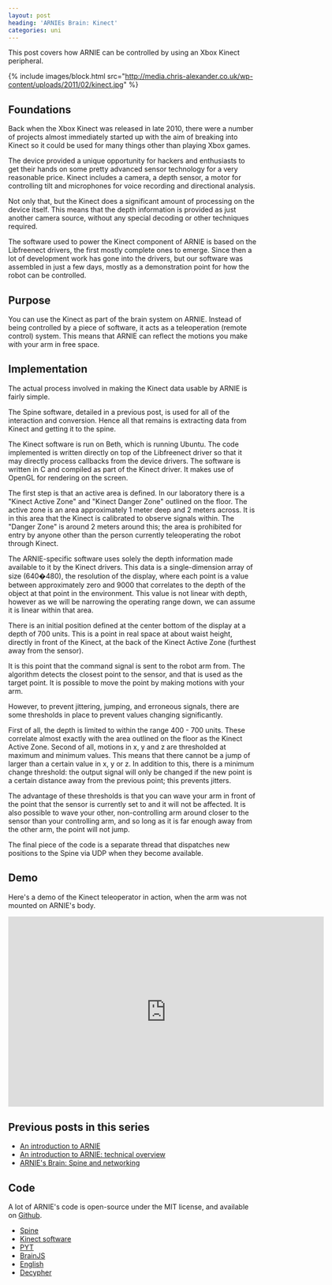 ```yaml
---
layout: post
heading: 'ARNIEs Brain: Kinect'
categories: uni
---
```


This post covers how ARNIE can be controlled by using an Xbox Kinect peripheral.

{% include images/block.html src="http://media.chris-alexander.co.uk/wp-content/uploads/2011/02/kinect.jpg" %}

## Foundations

Back when the Xbox Kinect was released in late 2010, there were a number of projects almost immediately started up with the aim of breaking into Kinect so it could be used for many things other than playing Xbox games.

The device provided a unique opportunity for hackers and enthusiasts to get their hands on some pretty advanced sensor technology for a very reasonable price. Kinect includes a camera, a depth sensor, a motor for controlling tilt and microphones for voice recording and directional analysis.

Not only that, but the Kinect does a significant amount of processing on the device itself. This means that the depth information is provided as just another camera source, without any special decoding or other techniques required.

The software used to power the Kinect component of ARNIE is based on the Libfreenect drivers, the first mostly complete ones to emerge. Since then a lot of development work has gone into the drivers, but our software was assembled in just a few days, mostly as a demonstration point for how the robot can be controlled.

## Purpose

You can use the Kinect as part of the brain system on ARNIE. Instead of being controlled by a piece of software, it acts as a teleoperation (remote control) system. This means that ARNIE can reflect the motions you make with your arm in free space.

## Implementation

The actual process involved in making the Kinect data usable by ARNIE is fairly simple.

The Spine software, detailed in a previous post, is used for all of the interaction and conversion. Hence all that remains is extracting data from Kinect and getting it to the spine.

The Kinect software is run on Beth, which is running Ubuntu. The code implemented is written directly on top of the Libfreenect driver so that it may directly process callbacks from the device drivers. The software is written in C and compiled as part of the Kinect driver. It makes use of OpenGL for rendering on the screen.

The first step is that an active area is defined. In our laboratory there is a "Kinect Active Zone" and "Kinect Danger Zone" outlined on the floor. The active zone is an area approximately 1 meter deep and 2 meters across. It is in this area that the Kinect is calibrated to observe signals within. The "Danger Zone" is around 2 meters around this; the area is prohibited for entry by anyone other than the person currently teleoperating the robot through Kinect.

The ARNIE-specific software uses solely the depth information made available to it by the Kinect drivers. This data is a single-dimension array of size (640�480), the resolution of the display, where each point is a value between approximately zero and 9000 that correlates to the depth of the object at that point in the environment. This value is not linear with depth, however as we will be narrowing the operating range down, we can assume it is linear within that area.

There is an initial position defined at the center bottom of the display at a depth of 700 units. This is a point in real space at about waist height, directly in front of the Kinect, at the back of the Kinect Active Zone (furthest away from the sensor).

It is this point that the command signal is sent to the robot arm from. The algorithm detects the closest point to the sensor, and that is used as the target point. It is possible to move the point by making motions with your arm.

However, to prevent jittering, jumping, and erroneous signals, there are some thresholds in place to prevent values changing significantly.

First of all, the depth is limited to within the range 400 - 700 units. These correlate almost exactly with the area outlined on the floor as the Kinect Active Zone. Second of all, motions in x, y and z are thresholded at maximum and minimum values. This means that there cannot be a jump of larger than a certain value in x, y or z. In addition to this, there is a minimum change threshold: the output signal will only be changed if the new point is a certain distance away from the previous point; this prevents jitters.

The advantage of these thresholds is that you can wave your arm in front of the point that the sensor is currently set to and it will not be affected. It is also possible to wave your other, non-controlling arm around closer to the sensor than your controlling arm, and so long as it is far enough away from the other arm, the point will not jump.

The final piece of the code is a separate thread that dispatches new positions to the Spine via UDP when they become available.

## Demo

Here's a demo of the Kinect teleoperator in action, when the arm was not mounted on ARNIE's body.

<span class="youtube"><iframe title="YouTube video player" class="youtube-player" type="text/html" width="640" height="385" src="http://www.youtube.com/embed/ToJt5nvBSpc?wmode=transparent&amp;fs=1&amp;hl=en&amp;modestbranding=1&amp;iv_load_policy=3&amp;showsearch=0&amp;rel=0&amp;theme=dark&amp;hd=1" frameborder="0" allowfullscreen=""></iframe></span>

## Previous posts in this series

* [An introduction to ARNIE](http://www.chris-alexander.co.uk/4792)
* [An introduction to ARNIE: technical overview](http://www.chris-alexander.co.uk/4800)
* [ARNIE's Brain: Spine and networking](http://www.chris-alexander.co.uk/4811)

## Code

A lot of ARNIE's code is open-source under the MIT license, and available on [Github](https://github.com/chrisalexander).

* [Spine](https://github.com/chrisalexander/Spine)
* [Kinect software](https://github.com/chrisalexander/libfreenect)
* [PYT](https://github.com/chrisalexander/PYT)
* [BrainJS](https://github.com/chrisalexander/BrainJS)
* [English](https://github.com/chrisalexander/English)
* [Decypher](https://github.com/chrisalexander/Decypher)

 
